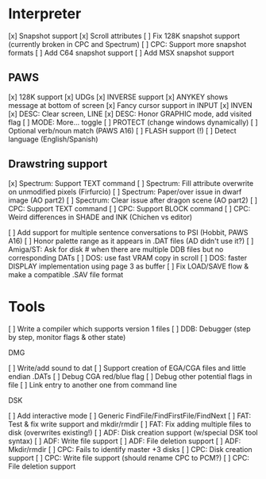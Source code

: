 
# Interpreter

[x] Snapshot support
[x] Scroll attributes
[ ]	Fix 128K snapshot support (currently broken in CPC and Spectrum)
[ ]	CPC: Support more snapshot formats 
[ ]	Add C64 snapshot support
[ ]	Add MSX snapshot support

## PAWS

[x] 128K support
[x] UDGs
[x] INVERSE support
[x] ANYKEY shows message at bottom of screen
[x] Fancy cursor support in INPUT
[x] INVEN
[x] DESC: Clear screen, LINE
[x] DESC: Honor GRAPHIC mode, add visited flag
[ ] MODE: More... toggle
[ ] PROTECT (change windows dynamically)
[ ] Optional verb/noun match (PAWS A16)
[ ] FLASH support (!)
[ ] Detect language (English/Spanish)

## Drawstring support

[x] Spectrum: Support TEXT command
[ ] Spectrum: Fill attribute overwrite on unmodified pixels (Firfurcio)
[ ]	Spectrum: Paper/over issue in dwarf image (AO part2)
[ ]	Spectrum: Clear issue after dragon scene (AO part2)
[ ]	CPC: Support TEXT command
[ ]	CPC: Support BLOCK command
[ ]	CPC: Weird differences in SHADE and INK (Chichen vs editor)

[ ] Add support for multiple sentence conversations to PSI (Hobbit, PAWS A16)
[ ] Honor palette range as it appears in .DAT files (AD didn't use it?)
[ ] Amiga/ST: Ask for disk # when there are multiple DDB files but no corresponding DATs
[ ] DOS: use fast VRAM copy in scroll
[ ] DOS: faster DISPLAY implementation using page 3 as buffer
[ ] Fix LOAD/SAVE flow & make a compatible .SAV file format

# Tools

[ ] Write a compiler which supports version 1 files
[ ] DDB: Debugger (step by step, monitor flags & other state)

DMG

[ ] Write/add sound to dat
[ ] Support creation of EGA/CGA files and little endian .DATs
[ ] Debug CGA red/blue flag
[ ] Debug other potential flags in file
[ ] Link entry to another one from command line

DSK

[ ] Add interactive mode
[ ] Generic FindFile/FindFirstFile/FindNext
[ ] FAT: Test & fix write support and mkdir/rmdir
[ ] FAT: Fix adding multiple files to disk (overwrites existing!)
[ ] ADF: Disk creation support (w/special DSK tool syntax)
[ ] ADF: Write file support
[ ] ADF: File deletion support
[ ] ADF: Mkdir/rmdir
[ ] CPC: Fails to identify master +3 disks
[ ] CPC: Disk creation support 
[ ] CPC: Write file support (should rename CPC to PCM?)
[ ] CPC: File deletion support
